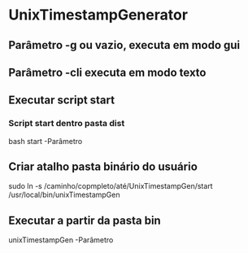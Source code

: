 # UnixTimestampGenerator

## Parâmetro -g ou vazio, executa em modo gui
## Parâmetro -cli executa em modo texto

## Executar script start
### Script start dentro pasta dist
bash start -Parâmetro

## Criar atalho pasta binário do usuário
sudo ln -s /caminho/copmpleto/até/UnixTimestampGen/start /usr/local/bin/unixTimestampGen
## Executar a partir da pasta bin
unixTimestampGen -Parâmetro
